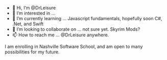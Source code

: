 - 👋 Hi, I’m @DrLeisure
- 👀 I’m interested in ...
- 🌱 I’m currently learning ... Javascript fundamentals, hopefully soon C#, .Net, and Swift
- 💞️ I’m looking to collaborate on ... not sure yet. Skyrim Mods?
- 📫 How to reach me ... @DrLeisure anywhere.

I am enrolling in Nashville Software School, and am open to many possibilities for my future.

<!---
DrLeisure/DrLeisure is a ✨ special ✨ repository because its `README.md` (this file) appears on your GitHub profile.
You can click the Preview link to take a look at your changes.
--->
